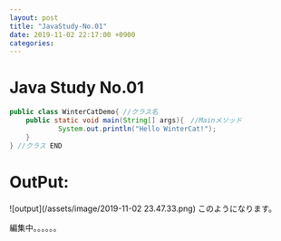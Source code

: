 ```yaml
---
layout: post
title: "JavaStudy-No.01"
date: 2019-11-02 22:17:00 +0900
categories:
---
```

# Java Study No.01
```java
public class WinterCatDemo{ //クラス名
  	public static void main(String[] args){　//Mainメソッド
     		System.out.println("Hello WinterCat!"); 
    }
} //クラス END
```
# OutPut:
![output](/assets/image/2019-11-02 23.47.33.png)
このようになります。

編集中。。。。。。